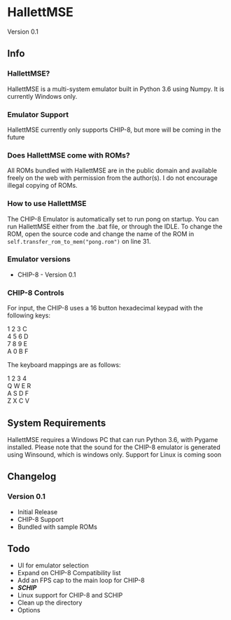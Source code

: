 # HallettMSE
Version 0.1

## Info

### HallettMSE?
HallettMSE is a multi-system emulator built in Python 3.6 using Numpy. It is currently Windows only.

### Emulator Support
HallettMSE currently only supports CHIP-8, but more will be coming in the future

### Does HallettMSE come with ROMs?
All ROMs bundled with HallettMSE are in the public domain and available freely on the web with permission from the author(s). I do not encourage illegal copying of ROMs.

### How to use HallettMSE
The CHIP-8 Emulator is automatically set to run pong on startup. You can run HallettMSE either from the .bat file, or through the IDLE.
To change the ROM, open the source code and change the name of the ROM in `self.transfer_rom_to_mem("pong.rom")` on line 31.

### Emulator versions
- CHIP-8 - Version 0.1

### CHIP-8 Controls
For input, the CHIP-8 uses a 16 button hexadecimal keypad with the following keys: 

1 2 3 C  
4 5 6 D  
7 8 9 E  
A 0 B F  

The keyboard mappings are as follows:

1 2 3 4  
Q W E R  
A S D F  
Z X C V  

## System Requirements
HallettMSE requires a Windows PC that can run Python 3.6, with Pygame installed.
Please note that the sound for the CHIP-8 emulator is generated using Winsound, which is windows only.
Support for Linux is coming soon

## Changelog

### Version 0.1
- Initial Release
- CHIP-8 Support
- Bundled with sample ROMs

## Todo
- UI for emulator selection
- Expand on CHIP-8 Compatibility list
- Add an FPS cap to the main loop for CHIP-8
- **_SCHIP_**
- Linux support for CHIP-8 and SCHIP
- Clean up the directory
- Options
